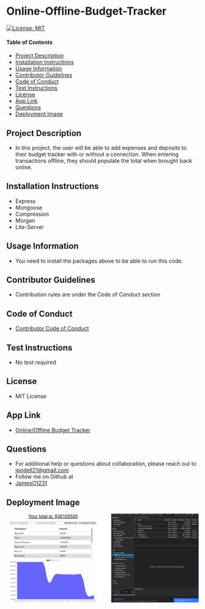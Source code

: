 # Online-Offline-Budget-Tracker
[![License: MIT](https://img.shields.io/badge/License-MIT-yellow.svg)](https://opensource.org/licenses/MIT)
  
#### Table of Contents
* [Project Description](#project-description)
* [Installation Instructions](#installation-instructions)
* [Usage Information](#usage-information)
* [Contributor Guidelines](#contributor-guidelines)
* [Code of Conduct](#code-of-conduct)
* [Test Instructions](#test-instructions)
* [License](#license)
* [App Link](#app-link)
* [Questions](#questions)
* [Deployment Image](#deployment-image)

## Project Description
* In this project, the user will be able to add expenses and deposits to their budget tracker with or without a connection. When entering transactions offline, they should populate the total when brought back online.

## Installation Instructions
* Express
* Mongoose
* Compression
* Morgan
* Lite-Server

## Usage Information
* You need to install the packages above to be able to run this code.

## Contributor Guidelines
* Contribution rules are under the Code of Conduct section

## Code of Conduct
* [Contributor Code of Conduct](https://www.contributor-covenant.org/version/2/0/code_of_conduct/code_of_conduct.md)

## Test Instructions
* No test required

## License
* MIT License

## App Link
* [Online/Offline Budget Tracker](https://oneringtoruleoffline.herokuapp.com/)

## Questions
* For additional help or questions about collaboration, please reach out to jpodell21@gmail.com
* Follow me on Github at 
* [JamesO1231](http://github.com/JamesO1231)

## Deployment Image
![Alt text](./images/budgetTracker.PNG)
